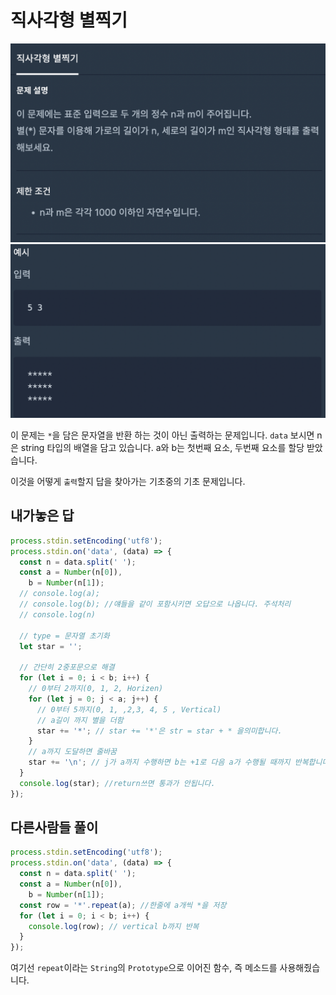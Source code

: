 # 직사각형 별찍기

![별찍기](../이미지/1단계/별찍기.png)
![별찍조건](../이미지/1단계/별찍조건.png)

이 문제는 `*`을 담은 문자열을 반환 하는 것이 아닌 출력하는 문제입니다. `data` 보시면 n은 string 타입의 배열을 담고 있습니다. a와 b는 첫번째 요소, 두번째 요소를 할당 받았습니다.

이것을 어떻게 `출력`할지 답을 찾아가는 기초중의 기초 문제입니다.

## 내가놓은 답

```js
process.stdin.setEncoding('utf8');
process.stdin.on('data', (data) => {
  const n = data.split(' ');
  const a = Number(n[0]),
    b = Number(n[1]);
  // console.log(a);
  // console.log(b); //얘들을 같이 포함시키면 오답으로 나옵니다. 주석처리
  // console.log(n)

  // type = 문자열 초기화
  let star = '';

  // 간단히 2중포문으로 해결
  for (let i = 0; i < b; i++) {
    // 0부터 2까지(0, 1, 2, Horizen)
    for (let j = 0; j < a; j++) {
      // 0부터 5까지(0, 1, ,2,3, 4, 5 , Vertical)
      // a길이 까지 별을 더함
      star += '*'; // star += '*'은 str = star + * 을의미합니다.
    }
    // a까지 도달하면 줄바꿈
    star += '\n'; // j가 a까지 수행하면 b는 +1로 다음 a가 수행될 때까지 반복합니다.
  }
  console.log(star); //return쓰면 통과가 안됩니다.
});
```

## 다른사람들 풀이

```js
process.stdin.setEncoding('utf8');
process.stdin.on('data', (data) => {
  const n = data.split(' ');
  const a = Number(n[0]),
    b = Number(n[1]);
  const row = '*'.repeat(a); //한줄에 a개씩 *을 저장
  for (let i = 0; i < b; i++) {
    console.log(row); // vertical b까지 반복
  }
});
```

여기선 `repeat`이라는 `String`의 `Prototype`으로 이어진 함수, 즉 메소드를 사용해줬습니다.
